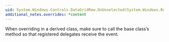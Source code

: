 ```yaml
---
uid: System.Windows.Controls.DataGridRow.OnUnselected(System.Windows.RoutedEventArgs)
additional_notes.overrides: *content
---
```


<p>When overriding <xref href="System.Windows.Controls.DataGridRow.OnUnselected(System.Windows.RoutedEventArgs)"></xref> in a derived class, make sure to call the base class’s <xref href="System.Windows.Controls.DataGridRow.OnUnselected(System.Windows.RoutedEventArgs)"></xref> method so that registered delegates receive the event.</p>


